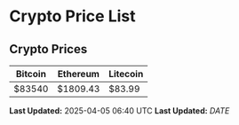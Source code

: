# Crypto Price List

## Crypto Prices
| Bitcoin | Ethereum | Litecoin |
| ------- | -------- | -------- |
| $83540 | $1809.43 | $83.99 |
**Last Updated:** 2025-04-05 06:40 UTC
**Last Updated:** $DATE$

